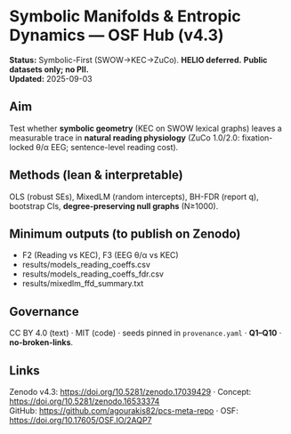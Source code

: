 # Symbolic Manifolds & Entropic Dynamics — OSF Hub (v4.3)
**Status:** Symbolic-First (SWOW→KEC→ZuCo). **HELIO deferred.** **Public datasets only; no PII.**  
**Updated:** 2025-09-03

## Aim
Test whether **symbolic geometry** (KEC on SWOW lexical graphs) leaves a measurable trace in **natural reading physiology** (ZuCo 1.0/2.0: fixation-locked θ/α EEG; sentence-level reading cost).

## Methods (lean & interpretable)
OLS (robust SEs), MixedLM (random intercepts), BH-FDR (report q), bootstrap CIs, **degree-preserving null graphs** (N≥1000).

## Minimum outputs (to publish on Zenodo)
- F2 (Reading vs KEC), F3 (EEG θ/α vs KEC)
- results/models_reading_coeffs.csv
- results/models_reading_coeffs_fdr.csv
- results/mixedlm_ffd_summary.txt

## Governance
CC BY 4.0 (text) · MIT (code) · seeds pinned in `provenance.yaml` · **Q1–Q10** · **no-broken-links**.

## Links
Zenodo v4.3: https://doi.org/10.5281/zenodo.17039429 · Concept: https://doi.org/10.5281/zenodo.16533374  
GitHub: https://github.com/agourakis82/pcs-meta-repo · OSF: https://doi.org/10.17605/OSF.IO/2AQP7

